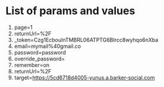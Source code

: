 # List of params and values
1. page=1
2. returnUrl=%2F
3. _token=Czg1EcbouInTMBRL06ATPTG6BIrcc8wyhqo6nXba
4. email=mymail%40gmail.co
5. password=password
6. override_password=
7. remember=on
8. returnUrl=%2F
9. target=https://5cd6718d4005-yunus.a.barker-social.com
